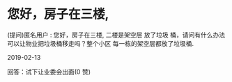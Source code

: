 # 您好，房子在三楼,

(提问)匿名用户 : 您好，房子在三楼, 二楼是架空层 放了垃圾 桶，请问有什么办法可以让物业把垃圾桶移走吗？整个小区 每一栋的架空层都放了垃圾桶.

2019-02-13

回答：试下让业委会出面(0 赞)